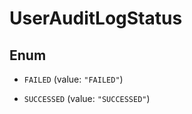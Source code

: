 

# UserAuditLogStatus

## Enum


* `FAILED` (value: `"FAILED"`)

* `SUCCESSED` (value: `"SUCCESSED"`)



